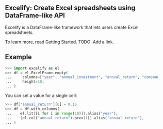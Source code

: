 ## Excelify: Create Excel spreadsheets using DataFrame-like API

Excelify is a DataFrame-like framework that lets users create Excel spreadsheets.

To learn more, read Getting Started. TODO: Add a link.

## Example
```python
>>> import excelify as el
>>> df = el.ExcelFrame.empty(
...     columns=["year", "annual_investment", "annual_return", "compounded_amount"],
...     height=10,
... )
```
You can set a value for a single cell:
```python
>>> df["annual_return"][0] = 0.15
>>> df = df.with_columns(
...    el.lit([i for i in range(10)]).alias("year"),
...    (el.col("annual_return").prev(1)).alias("annual_return"),
... )
```
